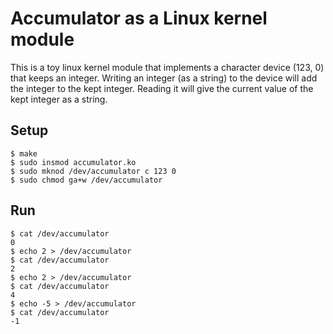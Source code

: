 # Accumulator as a Linux kernel module

This is a toy linux kernel module that implements a character device
(123, 0) that keeps an integer. Writing an integer (as a string) to
the device will add the integer to the kept integer. Reading it will
give the current value of the kept integer as a string.

## Setup

    $ make
    $ sudo insmod accumulator.ko
    $ sudo mknod /dev/accumulator c 123 0
    $ sudo chmod ga+w /dev/accumulator
    
## Run

    $ cat /dev/accumulator
    0
    $ echo 2 > /dev/accumulator
    $ cat /dev/accumulator
    2
    $ echo 2 > /dev/accumulator
    $ cat /dev/accumulator
    4
    $ echo -5 > /dev/accumulator
    $ cat /dev/accumulator
    -1
